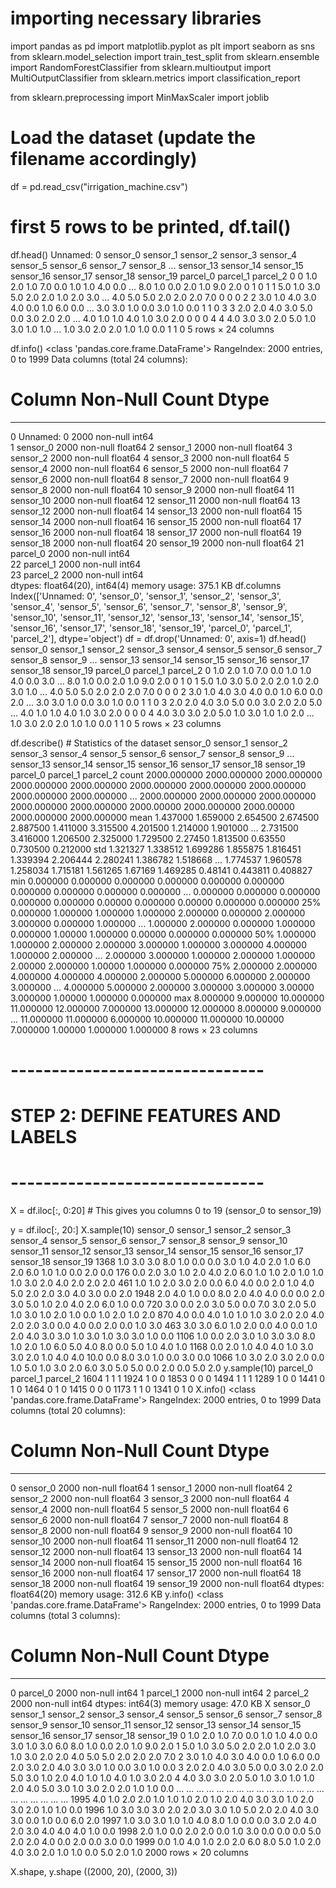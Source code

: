 
# importing necessary libraries
import pandas as pd
import matplotlib.pyplot as plt
import seaborn as sns
from sklearn.model_selection import train_test_split
from sklearn.ensemble import RandomForestClassifier
from sklearn.multioutput import MultiOutputClassifier
from sklearn.metrics import classification_report

from sklearn.preprocessing import MinMaxScaler
import joblib
# Load the dataset (update the filename accordingly)
df = pd.read_csv("irrigation_machine.csv")
# first 5 rows to be printed, df.tail()
df.head()
Unnamed: 0	sensor_0	sensor_1	sensor_2	sensor_3	sensor_4	sensor_5	sensor_6	sensor_7	sensor_8	...	sensor_13	sensor_14	sensor_15	sensor_16	sensor_17	sensor_18	sensor_19	parcel_0	parcel_1	parcel_2
0	0	1.0	2.0	1.0	7.0	0.0	1.0	1.0	4.0	0.0	...	8.0	1.0	0.0	2.0	1.0	9.0	2.0	0	1	0
1	1	5.0	1.0	3.0	5.0	2.0	2.0	1.0	2.0	3.0	...	4.0	5.0	5.0	2.0	2.0	2.0	7.0	0	0	0
2	2	3.0	1.0	4.0	3.0	4.0	0.0	1.0	6.0	0.0	...	3.0	3.0	1.0	0.0	3.0	1.0	0.0	1	1	0
3	3	2.0	2.0	4.0	3.0	5.0	0.0	3.0	2.0	2.0	...	4.0	1.0	1.0	4.0	1.0	3.0	2.0	0	0	0
4	4	4.0	3.0	3.0	2.0	5.0	1.0	3.0	1.0	1.0	...	1.0	3.0	2.0	2.0	1.0	1.0	0.0	1	1	0
5 rows × 24 columns

df.info()
<class 'pandas.core.frame.DataFrame'>
RangeIndex: 2000 entries, 0 to 1999
Data columns (total 24 columns):
 #   Column      Non-Null Count  Dtype  
---  ------      --------------  -----  
 0   Unnamed: 0  2000 non-null   int64  
 1   sensor_0    2000 non-null   float64
 2   sensor_1    2000 non-null   float64
 3   sensor_2    2000 non-null   float64
 4   sensor_3    2000 non-null   float64
 5   sensor_4    2000 non-null   float64
 6   sensor_5    2000 non-null   float64
 7   sensor_6    2000 non-null   float64
 8   sensor_7    2000 non-null   float64
 9   sensor_8    2000 non-null   float64
 10  sensor_9    2000 non-null   float64
 11  sensor_10   2000 non-null   float64
 12  sensor_11   2000 non-null   float64
 13  sensor_12   2000 non-null   float64
 14  sensor_13   2000 non-null   float64
 15  sensor_14   2000 non-null   float64
 16  sensor_15   2000 non-null   float64
 17  sensor_16   2000 non-null   float64
 18  sensor_17   2000 non-null   float64
 19  sensor_18   2000 non-null   float64
 20  sensor_19   2000 non-null   float64
 21  parcel_0    2000 non-null   int64  
 22  parcel_1    2000 non-null   int64  
 23  parcel_2    2000 non-null   int64  
dtypes: float64(20), int64(4)
memory usage: 375.1 KB
df.columns
Index(['Unnamed: 0', 'sensor_0', 'sensor_1', 'sensor_2', 'sensor_3',
       'sensor_4', 'sensor_5', 'sensor_6', 'sensor_7', 'sensor_8', 'sensor_9',
       'sensor_10', 'sensor_11', 'sensor_12', 'sensor_13', 'sensor_14',
       'sensor_15', 'sensor_16', 'sensor_17', 'sensor_18', 'sensor_19',
       'parcel_0', 'parcel_1', 'parcel_2'],
      dtype='object')
df = df.drop('Unnamed: 0', axis=1)
df.head()
sensor_0	sensor_1	sensor_2	sensor_3	sensor_4	sensor_5	sensor_6	sensor_7	sensor_8	sensor_9	...	sensor_13	sensor_14	sensor_15	sensor_16	sensor_17	sensor_18	sensor_19	parcel_0	parcel_1	parcel_2
0	1.0	2.0	1.0	7.0	0.0	1.0	1.0	4.0	0.0	3.0	...	8.0	1.0	0.0	2.0	1.0	9.0	2.0	0	1	0
1	5.0	1.0	3.0	5.0	2.0	2.0	1.0	2.0	3.0	1.0	...	4.0	5.0	5.0	2.0	2.0	2.0	7.0	0	0	0
2	3.0	1.0	4.0	3.0	4.0	0.0	1.0	6.0	0.0	2.0	...	3.0	3.0	1.0	0.0	3.0	1.0	0.0	1	1	0
3	2.0	2.0	4.0	3.0	5.0	0.0	3.0	2.0	2.0	5.0	...	4.0	1.0	1.0	4.0	1.0	3.0	2.0	0	0	0
4	4.0	3.0	3.0	2.0	5.0	1.0	3.0	1.0	1.0	2.0	...	1.0	3.0	2.0	2.0	1.0	1.0	0.0	1	1	0
5 rows × 23 columns

df.describe() # Statistics of the dataset
sensor_0	sensor_1	sensor_2	sensor_3	sensor_4	sensor_5	sensor_6	sensor_7	sensor_8	sensor_9	...	sensor_13	sensor_14	sensor_15	sensor_16	sensor_17	sensor_18	sensor_19	parcel_0	parcel_1	parcel_2
count	2000.000000	2000.000000	2000.000000	2000.000000	2000.000000	2000.000000	2000.000000	2000.000000	2000.000000	2000.000000	...	2000.000000	2000.000000	2000.000000	2000.000000	2000.000000	2000.00000	2000.000000	2000.00000	2000.000000	2000.000000
mean	1.437000	1.659000	2.654500	2.674500	2.887500	1.411000	3.315500	4.201500	1.214000	1.901000	...	2.731500	3.416000	1.206500	2.325000	1.729500	2.27450	1.813500	0.63550	0.730500	0.212000
std	1.321327	1.338512	1.699286	1.855875	1.816451	1.339394	2.206444	2.280241	1.386782	1.518668	...	1.774537	1.960578	1.258034	1.715181	1.561265	1.67169	1.469285	0.48141	0.443811	0.408827
min	0.000000	0.000000	0.000000	0.000000	0.000000	0.000000	0.000000	0.000000	0.000000	0.000000	...	0.000000	0.000000	0.000000	0.000000	0.000000	0.00000	0.000000	0.00000	0.000000	0.000000
25%	0.000000	1.000000	1.000000	1.000000	2.000000	0.000000	2.000000	3.000000	0.000000	1.000000	...	1.000000	2.000000	0.000000	1.000000	0.000000	1.00000	1.000000	0.00000	0.000000	0.000000
50%	1.000000	1.000000	2.000000	2.000000	3.000000	1.000000	3.000000	4.000000	1.000000	2.000000	...	2.000000	3.000000	1.000000	2.000000	1.000000	2.00000	2.000000	1.00000	1.000000	0.000000
75%	2.000000	2.000000	4.000000	4.000000	4.000000	2.000000	5.000000	6.000000	2.000000	3.000000	...	4.000000	5.000000	2.000000	3.000000	3.000000	3.00000	3.000000	1.00000	1.000000	0.000000
max	8.000000	9.000000	10.000000	11.000000	12.000000	7.000000	13.000000	12.000000	8.000000	9.000000	...	11.000000	11.000000	6.000000	10.000000	11.000000	10.00000	7.000000	1.00000	1.000000	1.000000
8 rows × 23 columns

# -------------------------------
# STEP 2: DEFINE FEATURES AND LABELS
# -------------------------------

X = df.iloc[:, 0:20]   # This gives you columns 0 to 19 (sensor_0 to sensor_19)


y = df.iloc[:, 20:]
X.sample(10)
sensor_0	sensor_1	sensor_2	sensor_3	sensor_4	sensor_5	sensor_6	sensor_7	sensor_8	sensor_9	sensor_10	sensor_11	sensor_12	sensor_13	sensor_14	sensor_15	sensor_16	sensor_17	sensor_18	sensor_19
1368	1.0	3.0	3.0	8.0	1.0	0.0	0.0	3.0	1.0	4.0	2.0	1.0	6.0	2.0	6.0	1.0	1.0	0.0	2.0	0.0
176	0.0	2.0	3.0	1.0	2.0	4.0	2.0	6.0	1.0	1.0	2.0	1.0	1.0	1.0	3.0	2.0	4.0	2.0	2.0	2.0
461	1.0	1.0	2.0	3.0	2.0	0.0	6.0	4.0	0.0	2.0	1.0	4.0	5.0	2.0	2.0	3.0	4.0	3.0	0.0	2.0
1948	2.0	4.0	1.0	0.0	8.0	2.0	4.0	4.0	0.0	0.0	2.0	3.0	5.0	1.0	2.0	4.0	2.0	6.0	1.0	0.0
720	3.0	0.0	2.0	3.0	5.0	0.0	7.0	3.0	2.0	5.0	1.0	3.0	1.0	2.0	1.0	0.0	1.0	2.0	1.0	2.0
870	4.0	0.0	4.0	1.0	1.0	1.0	3.0	2.0	2.0	4.0	2.0	2.0	3.0	0.0	4.0	0.0	2.0	0.0	1.0	3.0
463	3.0	3.0	6.0	1.0	2.0	0.0	4.0	0.0	1.0	2.0	4.0	3.0	3.0	1.0	3.0	1.0	3.0	3.0	1.0	0.0
1106	1.0	0.0	2.0	3.0	1.0	3.0	3.0	8.0	1.0	2.0	1.0	6.0	5.0	4.0	8.0	0.0	5.0	1.0	4.0	1.0
1168	0.0	2.0	1.0	4.0	4.0	1.0	3.0	3.0	2.0	1.0	4.0	4.0	10.0	0.0	8.0	3.0	1.0	0.0	3.0	0.0
1066	1.0	3.0	2.0	3.0	2.0	0.0	1.0	5.0	1.0	3.0	2.0	6.0	3.0	5.0	5.0	0.0	2.0	0.0	5.0	2.0
y.sample(10)
parcel_0	parcel_1	parcel_2
1604	1	1	1
1924	1	0	0
1853	0	0	0
1494	1	1	1
1289	1	0	0
1441	0	1	0
1464	0	1	0
1415	0	0	0
1173	1	1	0
1341	0	1	0
X.info()
<class 'pandas.core.frame.DataFrame'>
RangeIndex: 2000 entries, 0 to 1999
Data columns (total 20 columns):
 #   Column     Non-Null Count  Dtype  
---  ------     --------------  -----  
 0   sensor_0   2000 non-null   float64
 1   sensor_1   2000 non-null   float64
 2   sensor_2   2000 non-null   float64
 3   sensor_3   2000 non-null   float64
 4   sensor_4   2000 non-null   float64
 5   sensor_5   2000 non-null   float64
 6   sensor_6   2000 non-null   float64
 7   sensor_7   2000 non-null   float64
 8   sensor_8   2000 non-null   float64
 9   sensor_9   2000 non-null   float64
 10  sensor_10  2000 non-null   float64
 11  sensor_11  2000 non-null   float64
 12  sensor_12  2000 non-null   float64
 13  sensor_13  2000 non-null   float64
 14  sensor_14  2000 non-null   float64
 15  sensor_15  2000 non-null   float64
 16  sensor_16  2000 non-null   float64
 17  sensor_17  2000 non-null   float64
 18  sensor_18  2000 non-null   float64
 19  sensor_19  2000 non-null   float64
dtypes: float64(20)
memory usage: 312.6 KB
y.info()
<class 'pandas.core.frame.DataFrame'>
RangeIndex: 2000 entries, 0 to 1999
Data columns (total 3 columns):
 #   Column    Non-Null Count  Dtype
---  ------    --------------  -----
 0   parcel_0  2000 non-null   int64
 1   parcel_1  2000 non-null   int64
 2   parcel_2  2000 non-null   int64
dtypes: int64(3)
memory usage: 47.0 KB
X
sensor_0	sensor_1	sensor_2	sensor_3	sensor_4	sensor_5	sensor_6	sensor_7	sensor_8	sensor_9	sensor_10	sensor_11	sensor_12	sensor_13	sensor_14	sensor_15	sensor_16	sensor_17	sensor_18	sensor_19
0	1.0	2.0	1.0	7.0	0.0	1.0	1.0	4.0	0.0	3.0	1.0	3.0	6.0	8.0	1.0	0.0	2.0	1.0	9.0	2.0
1	5.0	1.0	3.0	5.0	2.0	2.0	1.0	2.0	3.0	1.0	3.0	2.0	2.0	4.0	5.0	5.0	2.0	2.0	2.0	7.0
2	3.0	1.0	4.0	3.0	4.0	0.0	1.0	6.0	0.0	2.0	3.0	2.0	4.0	3.0	3.0	1.0	0.0	3.0	1.0	0.0
3	2.0	2.0	4.0	3.0	5.0	0.0	3.0	2.0	2.0	5.0	3.0	1.0	2.0	4.0	1.0	1.0	4.0	1.0	3.0	2.0
4	4.0	3.0	3.0	2.0	5.0	1.0	3.0	1.0	1.0	2.0	4.0	5.0	3.0	1.0	3.0	2.0	2.0	1.0	1.0	0.0
...	...	...	...	...	...	...	...	...	...	...	...	...	...	...	...	...	...	...	...	...
1995	4.0	1.0	2.0	2.0	1.0	1.0	1.0	2.0	1.0	2.0	4.0	3.0	3.0	1.0	2.0	3.0	2.0	1.0	1.0	0.0
1996	1.0	3.0	3.0	3.0	2.0	2.0	3.0	3.0	1.0	5.0	2.0	2.0	4.0	3.0	3.0	0.0	1.0	0.0	6.0	2.0
1997	1.0	3.0	3.0	1.0	1.0	4.0	8.0	1.0	0.0	0.0	3.0	2.0	4.0	2.0	3.0	4.0	4.0	4.0	1.0	0.0
1998	2.0	1.0	0.0	2.0	2.0	0.0	1.0	3.0	0.0	0.0	0.0	5.0	2.0	2.0	4.0	0.0	2.0	0.0	3.0	0.0
1999	0.0	1.0	4.0	1.0	2.0	2.0	6.0	8.0	5.0	1.0	2.0	4.0	3.0	2.0	1.0	1.0	0.0	5.0	2.0	1.0
2000 rows × 20 columns

X.shape, y.shape
((2000, 20), (2000, 3))
